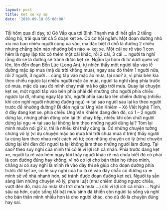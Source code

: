 ```yaml
---
layout: post
title: Kẹt xe ký sự
date: '2010-09-18 05:00:00'
---
```


Tối hôm qua đi dạy, từ Gò Vấp qua tới Bình Thạnh mà đi hết gần 2 tiếng đồng hồ, trải qua tất cả 5 đoạn kẹt xe. Có cơ hội ngẫm:
Một đoạn đường nhỏ xíu mà bao nhiêu người cùng ùa vào, mà đặc biệt ở chỗ là đường 2 chiều nhưng chẳng bên nào nhường bên nào => kẹt xe.
Một cái xe rẽ vào 1 con hẻm là ngay lập tức có thêm một cái khác, rồi 2 cái, 3 cái … người ta nghĩ rằng đó sẽ là đường sẽ tránh được kẹt xe.
Ngẫm lại hôm đi từ dưới quên vợ lên, lên đến đoạn Bến Lức (Long An), tự nhiên thấy một người tấp vào lề đường mặc áp mưa (mặ dù trời không mưa), ngay sau đó thêm 1 người nữa, rồi 2 người, 3 người … cùng tấp vào mặc áo mưa, tại sao? à, vì phía bên kia theo chiều ngược lại nhiều người mặc áo mưa, người ta nghĩ rằng phía trước có mưa, mặc dù sau đó mình chạy mãi mà ko gặp trời mưa.
Quay lại chuyện kẹt xe, một người tấp vào bên phía phải để nhường cho người phía chiều ngược lại đi, nhưng ngay lập tức, người phía sau lao lên chiếm đường (nhiều khi còn nghĩ người nhường đường  ngu) => tại sao người sau lại ko theo người trước để nhường đường?
Đi đến ngã tư Ung Văn Khiêm – Xô Viết Nghệ Tĩnh, ở đây đang kẹt xe. phía chiều Ung Văn Khiêm đang đèn đỏ, có 1 – 2 người dừng lại, nhưng phần đông còn lại thì chạy tiếp, nhiều khi còn chửi người dừng lại ngu => tại sao lại không làm theo những người dừng lại?
Tóm lại mình muốn nói gì? ừ, thì là nhiều khi thấy cũng lạ. Có những chuyện tưởng chừng vô lý (ví dụ chuyện mặc áo mưa khi trời chưa mưa ở trên) thấy người ta cùng làm theo nhau một cách vô tư; còn những chuyện có lý (như chuyện dừng lại khi đèn đỏ) người ta lại không làm theo những người làm đúng.
Tại sao? theo suy nghĩ của mình thì có lẽ vì lợi ích cá nhân. Phía trước đang kẹt xe, người ta rẽ vào hẻm ngay khi thấy người khác rẽ mà chưa biết đó có phải là con đường đúng hay không, vì nó có lợi cho bản thân họ (theo mình, chẳng ai có suy nghĩ là mình rẽ vào đây thì sẽ giúp cho đoạn đường phía trước đỡ kẹt xe, có lẽ suy nghĩ của họ là rẽ vào đây chắc có đường ra => mình sẽ về nhà nhanh hơn, sẽ tránh được đoạn đường kẹt xe). Người ta sẵn sàng làm những chuyện vô lý, phạm luật (như chiếm đường ngược chiều, vượt đèn đỏ, mặc áo mưa khi trời chưa mưa …) chỉ vì lợi ích cá nhân …
Nghĩ sâu xa hơn, cuộc sống tất bật mưu sinh đã khiến còn người ta sống và nghĩ cho bản thân mình nhiều hơn là cho người khác, cho dù đó là chuyện đúng hay sai.